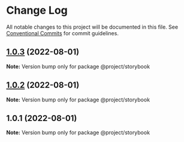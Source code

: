 # Change Log

All notable changes to this project will be documented in this file.
See [Conventional Commits](https://conventionalcommits.org) for commit guidelines.

## [1.0.3](https://gitee.com/sparkparis123/lerna-cli/compare/@project/storybook@1.0.2...@project/storybook@1.0.3) (2022-08-01)

**Note:** Version bump only for package @project/storybook





## [1.0.2](https://gitee.com/sparkparis123/lerna-cli/compare/@project/storybook@1.0.1...@project/storybook@1.0.2) (2022-08-01)

**Note:** Version bump only for package @project/storybook





## 1.0.1 (2022-08-01)

**Note:** Version bump only for package @project/storybook
